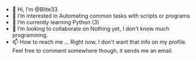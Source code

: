 - 👋 Hi, I’m @Blite33
- 👀 I’m interested in
Automating common tasks with scripts or programs
- 🌱 I’m currently learning
Python (3)
- 💞️ I’m looking to collaborate on
Nothing yet, I don't know much programming.
- 📫 How to reach me ...
Right now, I don't want that info on my profile. Feel free to comment somewhere though, it sends me an email.

<!---
Blite33/Blite33 is a ✨ special ✨ repository because its `README.md` (this file) appears on your GitHub profile.
You can click the Preview link to take a look at your changes.
--->
